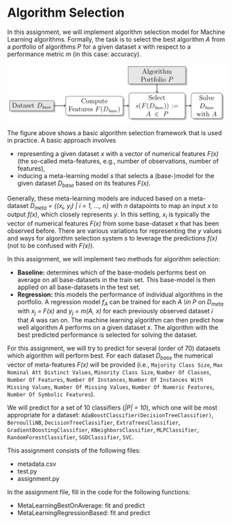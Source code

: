 # Algorithm Selection

In this assignment, we will implement algorithm selection model for Machine Learning
algorithms. 
Formally, the task is to select the best algorithm *A* from a portfolio of
algorithms *P* for a given dataset *x* with respect to a performance
metric *m* (in this case: accuracy). 

![Algorithm Selection Framework](framework.png)

The figure above shows a basic algorithm selection framework that is used in practice.
A basic approach involves
* representing a given dataset *x* with a vector of numerical features *F(x)* (the so-called meta-features, e.g., number of observations, number of features),
* inducing a meta-learning model *s* that selects a (base-)model for the given dataset *D<sub>base</sub>* based on its features *F(x)*.

Generally, these meta-learning models are induced based on a meta-dataset
*D<sub>meta</sub> = {(x<sub>i</sub>, y<sub>i</sub>) | i = 1, ..., n}* with *n* datapoints to map an
input *x* to output *f(x)*, which closely represents *y*.
In this setting, *x<sub>i</sub>* is typically the vector of numerical features *F(x)*
from some base-dataset *x* that has been observed before.
There are various variations for representing the *y* values and ways for
algorithm selection system *s* to leverage the predictions *f(x)* (not to be confused with *F(x)*).

In this assignment, we will implement two methods for algorithm selection:

* **Baseline:** determines which of the base-models performs best on average on all base-datasets in the train set. This base-model is then applied on all  base-datasets in the test set.
* **Regression:** this models the performance of individual algorithms in the portfolio.
	A regression model *f<sub>A</sub>* can be trained for each *A \in P*
	on *D<sub>meta</sub>* with *x<sub>j</sub> = F(x)* and *y<sub>j</sub> = m(A, x)* for each
	previously observed dataset *i* that *A* was ran on.
	The machine learning algorithm can then predict how well algorithm *A*
	performs on a given dataset *x*.
	The algorithm with the best predicted performance is selected for solving
  the dataset.

For this assignment, we will try to predict for several (order of 70) datasets
which algorithm will perform best. 
For each dataset *D<sub>base</sub>* the numerical vector
of meta-features *F(x)* will be provided (i.e., `Majority Class Size`, `Max Nominal Att Distinct Values`, `Minority Class Size`,
`Number Of Classes`, `Number Of Features`, `Number Of Instances`,
`Number Of Instances With Missing Values`, `Number Of Missing Values`, `Number Of Numeric Features`,
`Number Of Symbolic Features`). 

We will predict for a set of 10 classifiers (*|P| = 10*), which one will be most appropriate for a dataset: 
`AdaBoostClassifier(DecisionTreeClassifier)`,
`BernoulliNB`,
`DecisionTreeClassifier`,
`ExtraTreesClassifier`,
`GradientBoostingClassifier`,
`KNeighborsClassifier`,
`MLPClassifier`,
`RandomForestClassifier`,
`SGDClassifier`,
`SVC`. 

This assignment consists of the following files:
* metadata.csv
* test.py
* assignment.py

In the assignment file, fill in the code for the following functions:
* MetaLearningBestOnAverage: fit and predict
* MetaLearningRegressionBased: fit and predict

